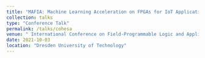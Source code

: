 ```yaml
---
title: "MAFIA: Machine Learning Acceleration on FPGAs for IoT Applications"
collection: talks
type: "Conference Talk"
permalink: /talks/cohesa
venue: " International Conference on Field-Programmable Logic and Applications (FPL) "
date: 2021-10-03
location: "Dresden University of Technology"
---
```



